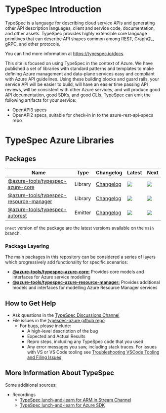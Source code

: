 # TypeSpec Introduction

TypeSpec is a language for describing cloud service APIs and generating other API description languages, client and service code, documentation, and other assets. TypeSpec provides highly extensible core language primitives that can describe API shapes common among REST, GraphQL, gRPC, and other protocols.

You can find more information at https://typespec.io/docs.

This site is focused on using TypeSpec in the context of Azure. We have published a set of libraries with standard patterns and templates to make defining Azure management and data-plane services easy and compliant with Azure API guidelines. Using these building blocks
and guard rails, your service API will be easier to build, will have an easier time passing API reviews, will be consistent with other Azure
services, and will produce good API documentation, good SDKs, and good CLIs.
TypeSpec can emit the following artifacts for your service:

- OpenAPI3 specs
- OpenAPI2 specs, suitable for check-in in to the azure-rest-api-specs repo

# TypeSpec Azure Libraries

## Packages

| Name                                                                          | Type    | Changelog                                        | Latest                                                                                                                                                       | Next                                                                              |
| ----------------------------------------------------------------------------- | ------- | ------------------------------------------------ | ------------------------------------------------------------------------------------------------------------------------------------------------------------ | --------------------------------------------------------------------------------- |
| [@azure-tools/typespec-azure-core][typespec-azure-core_src]                   | Library | [Changelog][typespec-azure-core_chg]             | [![](https://img.shields.io/npm/v/@azure-tools/typespec-azure-core)](https://www.npmjs.com/package/@azure-tools/typespec-azure-core)                         | ![](https://img.shields.io/npm/@azure-tools/typespec-azure-core/next)             |
| [@azure-tools/typespec-resource-manager][typespec-azure-resource-manager_src] | Library | [Changelog][typespec-azure-resource-manager_chg] | [![](https://img.shields.io/npm/v/@azure-tools/typespec-azure-resource-manager)](https://www.npmjs.com/package/@azure-tools/typespec-azure-resource-manager) | ![](https://img.shields.io/npm/@azure-tools/typespec-azure-resource-manager/next) |
| [@azure-tools/typespec-autorest][typespec-autorest_src]                       | Emitter | [Changelog][typespec-autorest_chg]               | [![](https://img.shields.io/npm/v/@azure-tools/typespec-autorest)](https://www.npmjs.com/package/@azure-tools/typespec-autorest)                             | ![](https://img.shields.io/npm/v/@azure-tools/typespec-autorest/next)             |

[typespec-autorest_src]: https://github.com/Azure/typespec-azure/tree/main/packages/typespec-autorest
[typespec-autorest_chg]: https://github.com/Azure/typespec-azure/tree/main/packages/typespec-autorest/CHANGELOG.md
[typespec-azure-core_src]: https://github.com/Azure/typespec-azure/tree/main/packages/typespec-azure-core
[typespec-azure-core_chg]: https://github.com/Azure/typespec-azure/tree/main/packages/typespec-azure-core/CHANGELOG.md
[typespec-azure-resource-manager_src]: https://github.com/Azure/typespec-azure/tree/main/packages/typespec-azure-resource-manager
[typespec-azure-resource-manager_chg]: https://github.com/Azure/typespec-azure/tree/main/packages/typespec-azure-resource-manager/CHANGELOG.md

`@next` version of the package are the latest versions available on the `main` branch.

### Package Layering

The main packages in this repository can be considered a series of layers which progressively add functionality
for specific scenarios:

- [**@azure-tools/typespec-azure-core:**](https://github.com/Azure/typespec-azure/tree/main/packages/typespec-azure-core) Provides core models and interfaces for Azure service modelling
- [**@azure-tools/typespec-azure-resource-manager:**](https://github.com/Azure/typespec-azure/tree/main/packages/typespec-azure-resource-manager) Provides additional models and interfaces for modelling Azure Resource Manager services

## How to Get Help

- Ask questions in the [TypeSpec Discussions Channel](https://teams.microsoft.com/l/channel/19%3a906c1efbbec54dc8949ac736633e6bdf%40thread.skype/TypeSpec%2520Discussion%2520%25F0%259F%2590%25AE?groupId=3e17dcb0-4257-4a30-b843-77f47f1d4121&tenantId=72f988bf-86f1-41af-91ab-2d7cd011db47)
- File issues in the [typespec-azure github repo](https://github.com/azure/typespec-azure/issues)
  - For bugs, please include:
    - A high-level description of the bug
    - Expected and Actual Results
    - Repro steps, including any TypeSpec code that you used
    - Any error messages you saw, including stack traces. For issues with VS or VS Code tooling see [Troubleshooting VSCode Tooling and Filing Issues](./typespec-getting-started.md#troubleshooting-vscode-tooling-and-filing-issues)

## More Information About TypeSpec

Some additional sources:

- Recordings
  - [TypeSpec lunch-and-learn for ARM in Stream Channel](https://msit.microsoftstream.com/channel/97c90840-98dc-b478-19e5-f1ecdab7312b)
  - [TypeSpec lunch-and-learn for Azure SDK](https://microsoft-my.sharepoint.com/:v:/r/personal/scotk_microsoft_com/Documents/Recordings/Lunch%20Learning%20Series%20_%20Mark%20Cowlishaw%20-%20TypeSpec%20Walkthrough-20211117_120334-Meeting%20Recording.mp4?csf=1&web=1&e=27IgaX)
